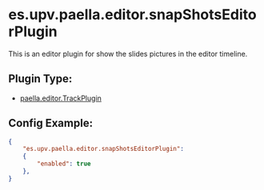 # es.upv.paella.editor.snapShotsEditorPlugin

This is an editor plugin for show the slides pictures in the editor timeline.


## Plugin Type:
- [paella.editor.TrackPlugin](../developer/plugin_types.md)

## Config Example:

```json
{
	"es.upv.paella.editor.snapShotsEditorPlugin": 
	{
		"enabled": true
	},
}
```
